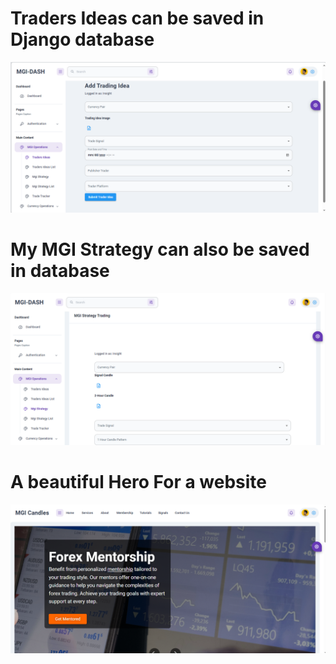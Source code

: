 # Traders Ideas can be saved in Django database
![alt text](image.png)

# My MGI Strategy can also be saved in database
![alt text](image-1.png)

# A beautiful Hero For a website
![alt text](image-2.png)